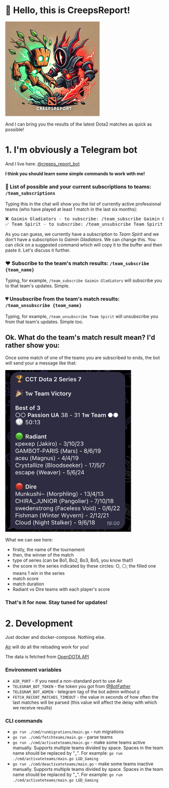 <h1>👋 Hello, this is CreepsReport!</h1>

<img src="avatar.png" width="300" />

And I can bring you the results of the latest Dota2 matches as quick as possible!

<h1>1. I'm obviously a Telegram bot</h1>

And I live here: [@creeps_report_bot](https://t.me/creeps_report_bot)

<strong>I think you should learn some simple commands to work with me!</strong>

<h3> 📝 List of possible and your current subscriptions to teams: <code>/team_subscriptions</code> </h3>

Typing this in the chat will show you the list of currently active professional teams (who have played at least 1 match in the last six months):

<pre>
❌ Gaimin Gladiators - to subscribe: /team_subscribe Gaimin Gladiators
✅ Team Spirit - to subscribe: /team_unsubscribe Team Spirit
</pre>

As you can guess, we currently have a subscription to <i>Team Spirit</i> and we don't have a subscription to <i>Gaimin Gladiators</i>.
We can change this. You can click on a suggested command which will copy it to the buffer and then paste it. Let's discuss it further.

<h3> ❤️ Subscribe to the team's match results: <code>/team_subscribe {team_name}</code> </h3>
Typing, for example, <code>/team_subscribe Gaimin Gladiators</code> will subscribe you to that team's updates. Simple.

<h3> 💔 Unsubscribe from the team's match results: <code>/team_unsubscribe {team_name}</code> </h3>
Typing, for example, <code>/team_unsubscribe Team Spirit</code> will unsubscribe you from that team's updates. Simple too.


<h2>Ok. What do the team's match result mean? I'd rather show you:</h2>

Once some match of one of the teams you are subscribed to ends, the bot will send your a message like that:

<img src="team_result_example.png" width="400" />

What we can see here:

- firstly, the name of the tournament
- then, the winner of the match
- type of series  (can be Bo1, Bo2, Bo3, Bo5, you know that!)
- the score in the series indicated by these circles: ○, ⚪; the filled one means 1 win in the series
- match score
- match duration
- Radiant vs Dire teams with each player's score

<h3>That's it for now. Stay tuned for updates!</h3>

<h1>2. Development</h1>

Just docker and docker-compose. Nothing else.

[Air](https://github.com/air-verse/air) will do all the reloading work for you!

The data is fetched from [OpenDOTA API](https://docs.opendota.com/)

<h3>Environment variables</h3>

- <code>AIR_PORT</code> - if you need a non-standard port to use Air
- <code>TELEGRAM_BOT_TOKEN</code> - the token you got from [@BotFather](https://t.me/BotFather)
- <code>TELEGRAM_BOT_ADMIN</code> - telegram tag of the bot admin without <code>@</code>
- <code>FETCH_RECENT_MATCHES_TIMEOUT</code> - the value in seconds of how often the last matches will be parsed (this value will affect the delay with which we receive results)

<h3>CLI commands</h3>

- <code>go run ./cmd/runmigrations/main.go</code> - run migrations
- <code>go run ./cmd/fetchteams/main.go</code> - parse teams
- <code>go run ./cmd/activateteams/main.go</code> - make some teams active manually. Supports multiple teams divided by space. Spaces in the team name should be replaced by "_". For example: <code>go run ./cmd/activateteams/main.go LGD_Gaming</code>
- <code>go run ./cmd/deactivateteams/main.go</code> - make some teams inactive manually. Supports multiple teams divided by space. Spaces in the team name should be replaced by "_". For example: <code>go run ./cmd/activateteams/main.go LGD_Gaming</code>
